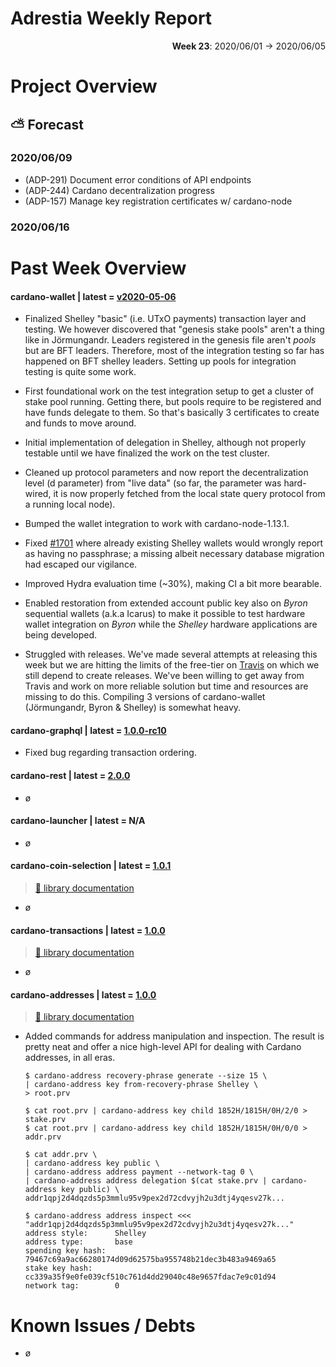 # Adrestia Weekly Report

<p align="right">
  <strong>Week 23</strong>: 2020/06/01 → 2020/06/05
</p>

# Project Overview

## ⛅ Forecast

### 2020/06/09

- (ADP-291) Document error conditions of API endpoints
- (ADP-244) Cardano decentralization progress
- (ADP-157) Manage key registration certificates w/ cardano-node

### 2020/06/16


# Past Week Overview

#### cardano-wallet | latest = [v2020-05-06](https://github.com/input-output-hk/cardano-wallet/releases/v2020-05-06)

- Finalized Shelley "basic" (i.e. UTxO payments) transaction layer and testing. We however discovered that "genesis stake pools" aren't a thing like in Jörmungandr. Leaders registered in the genesis file aren't _pools_ but are BFT leaders. Therefore, most of the integration testing so far has happened on BFT shelley leaders. Setting up pools for integration testing is quite some work.

- First foundational work on the test integration setup to get a cluster of stake pool running. Getting there, but pools require to be registered and have funds delegate to them. So that's basically 3 certificates to create and funds to move around. 

- Initial implementation of delegation in Shelley, although not properly testable until we have finalized the work on the test cluster. 

- Cleaned up protocol parameters and now report the decentralization level (d parameter) from "live data" (so far, the parameter was hard-wired, it is now properly fetched from the local state query protocol from a running local node).

- Bumped the wallet integration to work with cardano-node-1.13.1. 

- Fixed [#1701](https://github.com/input-output-hk/cardano-wallet/issues/1701) where
  already existing Shelley wallets would wrongly report as having no passphrase; a missing albeit necessary database migration had escaped our vigilance. 

- Improved Hydra evaluation time (~30%), making CI a bit more bearable.

- Enabled restoration from extended account public key also on _Byron_ sequential wallets (a.k.a Icarus) to make it possible to test hardware wallet integration on _Byron_ while the _Shelley_ hardware applications are being developed.

- Struggled with releases. We've made several attempts at releasing this week but we are hitting the limits of the free-tier on [Travis](travis-ci.org/) on which we still depend to create releases. We've been willing to get away from Travis and work on more reliable solution but time and resources are missing to do this. Compiling 3 versions of cardano-wallet (Jörmungandr, Byron & Shelley) is somewhat heavy.

#### cardano-graphql | latest = [1.0.0-rc10](https://github.com/input-output-hk/cardano-graphql/releases/tag/v1.0.0-rc.10)

- Fixed bug regarding transaction ordering. 

#### cardano-rest | latest = [2.0.0](https://github.com/input-output-hk/cardano-rest/releases/2.0.0)

- ø

#### cardano-launcher | latest = N/A

- ø

#### cardano-coin-selection | latest = [1.0.1](https://github.com/input-output-hk/cardano-graphql/releases/1.0.1)

> [:book: library documentation](https://input-output-hk.github.io/cardano-coin-selection/haddock/)

- ø

#### cardano-transactions | latest = [1.0.0](https://github.com/input-output-hk/cardano-transactions/releases/1.0.0)    

> [:book: library documentation](https://input-output-hk.github.io/cardano-transactions/haddock/)

- ø

#### cardano-addresses | latest = [1.0.0](https://github.com/input-output-hk/cardano-addresses/releases/1.0.0)

> [:book: library documentation](https://input-output-hk.github.io/cardano-addresses/haddock/)

- Added commands for address manipulation and inspection. The result is pretty neat and offer a nice high-level API
  for dealing with Cardano addresses, in all eras.

  ```console
  $ cardano-address recovery-phrase generate --size 15 \
  | cardano-address key from-recovery-phrase Shelley \
  > root.prv
  
  $ cat root.prv | cardano-address key child 1852H/1815H/0H/2/0 > stake.prv
  $ cat root.prv | cardano-address key child 1852H/1815H/0H/0/0 > addr.prv

  $ cat addr.prv \
  | cardano-address key public \
  | cardano-address address payment --network-tag 0 \
  | cardano-address address delegation $(cat stake.prv | cardano-address key public) \
  addr1qpj2d4dqzds5p3mmlu95v9pex2d72cdvyjh2u3dtj4yqesv27k...

  $ cardano-address address inspect <<< "addr1qpj2d4dqzds5p3mmlu95v9pex2d72cdvyjh2u3dtj4yqesv27k..."
  address style:      Shelley
  address type:       base
  spending key hash:  79467c69a9ac66280174d09d62575ba955748b21dec3b483a9469a65
  stake key hash:     cc339a35f9e0fe039cf510c761d4dd29040c48e9657fdac7e9c01d94
  network tag:        0
  ```

# Known Issues / Debts

- ø
